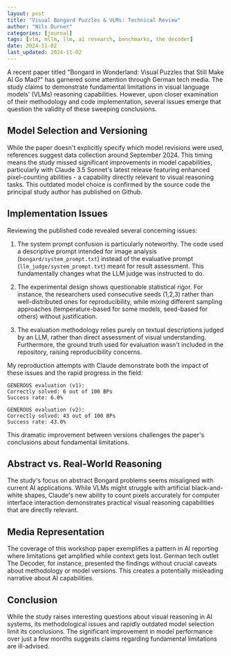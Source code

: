 ```yaml
---
layout: post
title: "Visual Bongard Puzzles & VLMs: Technical Review"
author: "Nils Durner"
categories: [journal]
tags: [vlm, mllm, llm, ai research, benchmarks, the decoder]
date: 2024-11-02
last_updated: 2024-11-02
---
```


A recent paper titled "Bongard in Wonderland: Visual Puzzles that Still Make AI Go Mad?" has garnered some attention through German tech media. The study claims to demonstrate fundamental limitations in visual language models' (VLMs) reasoning capabilities. However, upon closer examination of their methodology and code implementation, several issues emerge that question the validity of these sweeping conclusions.

## Model Selection and Versioning

While the paper doesn't explicitly specify which model revisions were used, references suggest data collection around September 2024. This timing means the study missed significant improvements in model capabilities, particularly with Claude 3.5 Sonnet's latest release featuring enhanced pixel-counting abilities - a capability directly relevant to visual reasoning tasks. This outdated model choice is confirmed by the source code the principal study author has published on Github.

## Implementation Issues

Reviewing the published code revealed several concerning issues:

1. The system prompt confusion is particularly noteworthy. The code used a descriptive prompt intended for image analysis (`bongard/system_prompt.txt`) instead of the evaluative prompt (`llm_judge/system_prompt.txt`) meant for result assessment. This fundamentally changes what the LLM judge was instructed to do.

2. The experimental design shows questionable statistical rigor. For instance, the researchers used consecutive seeds (1,2,3) rather than well-distributed ones for reproducibility, while mixing different sampling approaches (temperature-based for some models, seed-based for others) without justification.

3. The evaluation methodology relies purely on textual descriptions judged by an LLM, rather than direct assessment of visual understanding. Furthermore, the ground truth used for evaluation wasn't included in the repository, raising reproducibility concerns.

My reproduction attempts with Claude demonstrate both the impact of these issues and the rapid progress in the field:

```
GENEROUS evaluation (v1):
Correctly solved: 6 out of 100 BPs
Success rate: 6.0%

GENEROUS evaluation (v2):
Correctly solved: 43 out of 100 BPs
Success rate: 43.0%
```

This dramatic improvement between versions challenges the paper's conclusions about fundamental limitations.

## Abstract vs. Real-World Reasoning

The study's focus on abstract Bongard problems seems misaligned with current AI applications. While VLMs might struggle with artificial black-and-white shapes, Claude's new ability to count pixels accurately for computer interface interaction demonstrates practical visual reasoning capabilities that are directly relevant.

## Media Representation

The coverage of this workshop paper exemplifies a pattern in AI reporting where limitations get amplified while context gets lost. German tech outlet The Decoder, for instance, presented the findings without crucial caveats about methodology or model versions. This creates a potentially misleading narrative about AI capabilities.

## Conclusion

While the study raises interesting questions about visual reasoning in AI systems, its methodological issues and rapidly outdated model selection limit its conclusions. The significant improvement in model performance over just a few months suggests claims regarding fundamental limitations are ill-advised.